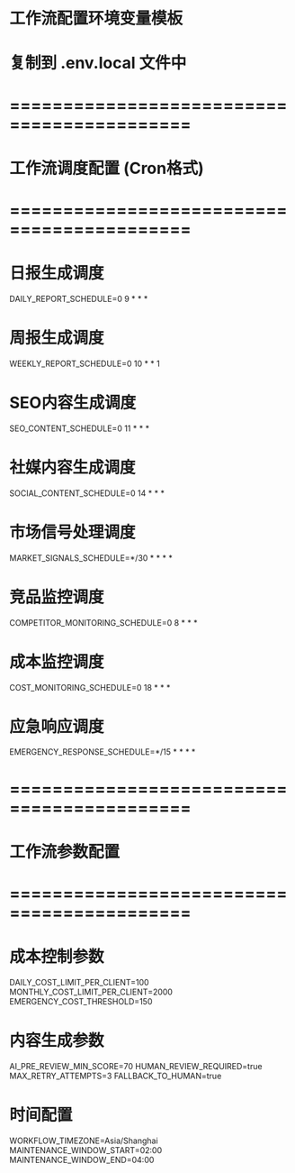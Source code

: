 # 工作流配置环境变量模板
# 复制到 .env.local 文件中

# ===========================================
# 工作流调度配置 (Cron格式)
# ===========================================

# 日报生成调度
DAILY_REPORT_SCHEDULE=0 9 * * *

# 周报生成调度  
WEEKLY_REPORT_SCHEDULE=0 10 * * 1

# SEO内容生成调度
SEO_CONTENT_SCHEDULE=0 11 * * *

# 社媒内容生成调度
SOCIAL_CONTENT_SCHEDULE=0 14 * * *

# 市场信号处理调度
MARKET_SIGNALS_SCHEDULE=*/30 * * * *

# 竞品监控调度
COMPETITOR_MONITORING_SCHEDULE=0 8 * * *

# 成本监控调度
COST_MONITORING_SCHEDULE=0 18 * * *

# 应急响应调度
EMERGENCY_RESPONSE_SCHEDULE=*/15 * * * *

# ===========================================
# 工作流参数配置
# ===========================================

# 成本控制参数
DAILY_COST_LIMIT_PER_CLIENT=100
MONTHLY_COST_LIMIT_PER_CLIENT=2000
EMERGENCY_COST_THRESHOLD=150

# 内容生成参数
AI_PRE_REVIEW_MIN_SCORE=70
HUMAN_REVIEW_REQUIRED=true
MAX_RETRY_ATTEMPTS=3
FALLBACK_TO_HUMAN=true

# 时间配置
WORKFLOW_TIMEZONE=Asia/Shanghai
MAINTENANCE_WINDOW_START=02:00
MAINTENANCE_WINDOW_END=04:00

